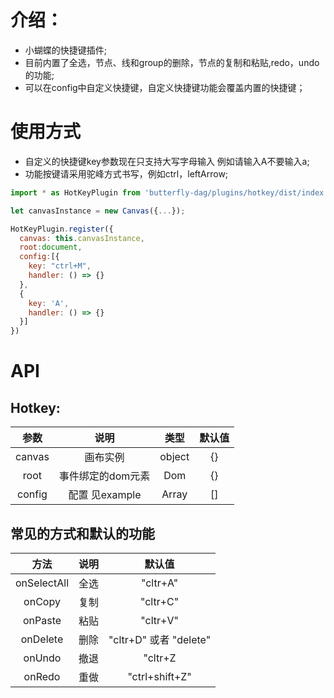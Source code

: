 # 介绍：
- 小蝴蝶的快捷键插件;
- 目前内置了全选，节点、线和group的删除，节点的复制和粘贴,redo，undo的功能;
- 可以在config中自定义快捷键，自定义快捷键功能会覆盖内置的快捷键；

# 使用方式
- 自定义的快捷键key参数现在只支持大写字母输入 例如请输入A不要输入a;
- 功能按键请采用驼峰方式书写，例如ctrl，leftArrow;

```js
import * as HotKeyPlugin from 'butterfly-dag/plugins/hotkey/dist/index.unpkg.js';

let canvasInstance = new Canvas({...});

HotKeyPlugin.register({
  canvas: this.canvasInstance,
  root:document,
  config:[{
    key: "ctrl+M",
    handler: () => {}
  },
  {
    key: 'A',
    handler: () => {}
  }]
})

```

# API
## Hotkey:

|  参数  |     说明    |                                     类型                                    | 默认值 |
|:------:|:-----------:|:---------------------------------------------------------------------------:|:-----:|
| canvas | 画布实例 |            object          |   {}   |
| root | 事件绑定的dom元素 |        Dom      |   {}   |
| config | 配置 见example |        Array      |   []   |


## 常见的方式和默认的功能
|  方法  |     说明                                                            | 默认值 |
|:------:|:-----------:|:-----:|
| onSelectAll |  全选  |   "cltr+A"   |
| onCopy |  复制 |   "cltr+C"   |
| onPaste |  粘贴  |   "cltr+V"   |
| onDelete |  删除  |   "cltr+D" 或者 "delete"  |
| onUndo |  撤退 |   "cltr+Z  |
| onRedo |  重做  |   "ctrl+shift+Z"  |
